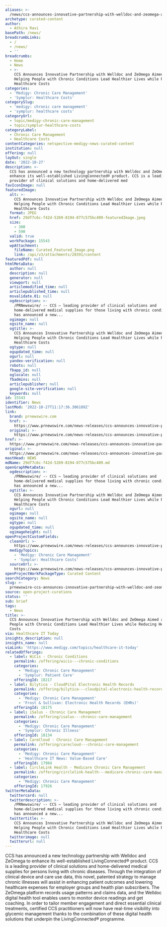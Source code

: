```yaml
---
aliases: >-
  /news/ccs-announces-innovative-partnership-with-welldoc-and-zeomega-aimed-at-helping-people-with-chronic-conditions-lead-healthier-lives-while-reducing-heal
archetype: curated-content
author:
  - Athira Ravi
basePath: /news/
breadcrumbLinks:
  - /
  - /news/
  - ''
breadcrumbs:
  - Home
  - News
  - >-
    CCS Announces Innovative Partnership with Welldoc and ZeOmega Aimed at
    Helping People with Chronic Conditions Lead Healthier Lives while Reducing
    Healthcare Costs
categories:
  - 'Medigy: Chronic Care Management'
  - 'Symplur: Healthcare Costs'
categorySlug:
  - 'medigy: chronic care management'
  - 'symplur: healthcare costs'
categoryUrl:
  - topic/medigy-chronic-care-management
  - topic/symplur-healthcare-costs
categoryLabel:
  - Chronic Care Management
  - Healthcare Costs
contentCategories: netspective-medigy-news-curated-content
institution: null
offering: null
layOut: single
date: '2022-10-27'
description: >-
  CCS has announced a new technology partnership with Welldoc and ZeOmega to
  enhance its well-established LivingConnected® product. CCS is a leading
  provider of clinical solutions and home-delivered med
favIconImage: null
featuredImage:
  alt: >-
    CCS Announces Innovative Partnership with Welldoc and ZeOmega Aimed at
    Helping People with Chronic Conditions Lead Healthier Lives while Reducing
    Healthcare Costs
  format: JPEG
  href: 29df7c6c-f42d-5269-8194-077c575bc409-featuredImage.jpeg
  size:
    - 300
    - 590
  valid: true
  workPackage: 15543
  wpAttachment:
    fileName: Curated_Featured_Image.png
    link: /api/v3/attachments/28391/content
featuredPdf: null
htmlMetaData:
  author: null
  description: null
  generator: null
  viewport: null
  articlemodified_time: null
  articlepublished_time: null
  msvalidate.01: null
  ogdescription: >-
    /PRNewswire/ -- CCS — leading provider of clinical solutions and
    home-delivered medical supplies for those living with chronic conditions —
    has announced a new...
  ogimage: null
  ogsite_name: null
  ogtitle: >-
    CCS Announces Innovative Partnership with Welldoc and ZeOmega Aimed at
    Helping People with Chronic Conditions Lead Healthier Lives while Reducing
    Healthcare Costs
  ogtype: null
  ogupdated_time: null
  ogurl: null
  yandex-verification: null
  robots: null
  fbapp_id: null
  oglocale: null
  fbadmins: null
  articlepublisher: null
  google-site-verification: null
  keywords: null
id: 15543
identifier: News
lastMod: '2022-10-27T11:17:36.306189Z'
link:
  brand: prnewswire.com
  href: >-
    https://www.prnewswire.com/news-releases/ccs-announces-innovative-partnership-with-welldoc-and-zeomega-aimed-at-helping-people-with-chronic-conditions-lead-healthier-lives-while-reducing-healthcare-costs-301648039.html
  original: >-
    https://www.prnewswire.com/news-releases/ccs-announces-innovative-partnership-with-welldoc-and-zeomega-aimed-at-helping-people-with-chronic-conditions-lead-healthier-lives-while-reducing-healthcare-costs-301648039.html
href: >-
  https://www.prnewswire.com/news-releases/ccs-announces-innovative-partnership-with-welldoc-and-zeomega-aimed-at-helping-people-with-chronic-conditions-lead-healthier-lives-while-reducing-healthcare-costs-301648039.html
original: >-
  https://www.prnewswire.com/news-releases/ccs-announces-innovative-partnership-with-welldoc-and-zeomega-aimed-at-helping-people-with-chronic-conditions-lead-healthier-lives-while-reducing-healthcare-costs-301648039.html
mastHead: NEWS
mdName: 29df7c6c-f42d-5269-8194-077c575bc409.md
openGraphMetaData:
  ogdescription: >-
    /PRNewswire/ -- CCS — leading provider of clinical solutions and
    home-delivered medical supplies for those living with chronic conditions —
    has announced a new...
  ogtitle: >-
    CCS Announces Innovative Partnership with Welldoc and ZeOmega Aimed at
    Helping People with Chronic Conditions Lead Healthier Lives while Reducing
    Healthcare Costs
  ogurl: null
  ogimage: null
  ogsite_name: null
  ogtype: null
  ogupdated_time: null
  ogimageheight: null
openProjectCustomFields:
  cleanUrl: >-
    https://www.prnewswire.com/news-releases/ccs-announces-innovative-partnership-with-welldoc-and-zeomega-aimed-at-helping-people-with-chronic-conditions-lead-healthier-lives-while-reducing-healthcare-costs-301648039.html
  medigyTopics:
    - 'Medigy: Chronic Care Management'
    - 'Symplur: Healthcare Costs'
  sourceUrl: >-
    https://www.prnewswire.com/news-releases/ccs-announces-innovative-partnership-with-welldoc-and-zeomega-aimed-at-helping-people-with-chronic-conditions-lead-healthier-lives-while-reducing-healthcare-costs-301648039.html
openProjectWorkPackageType: Curated Content
searchCategory: News
slug: >-
  prnewswire-ccs-announces-innovative-partnership-with-welldoc-and-zeomega-aimed-at-helping-people-with-chronic-conditions-lead-healthier-lives-while-reducing-heal
source: open-project-curations
status: ''
sub: brief
tags:
  - News
title: >-
  CCS Announces Innovative Partnership with Welldoc and ZeOmega Aimed at Helping
  People with Chronic Conditions Lead Healthier Lives while Reducing Healthcare
  Costs
via: Healthcare IT Today
insights_description: null
insights_name: null
viaLink: 'https://www.medigy.com/topics/healthcare-it-today'
relatedOfferings:
  - label: WiCis - Chronic Conditions
    permalink: /offering/wicis---chronic-conditions
    categories:
      - 'Medigy: Chronic Care Management'
      - 'Symplur: Patient Care'
    offeringId: 18217
  - label: Bilytica - CloudPital Electronic Health Records
    permalink: /offering/bilytica---cloudpital-electronic-health-records
    categories:
      - 'Medigy: Chronic Care Management'
      - 'Frost & Sullivan: Electronic Health Records (EHRs)'
    offeringId: 18175
  - label: iSalus - Chronic Care Management
    permalink: /offering/isalus---chronic-care-management
    categories:
      - 'Medigy: Chronic Care Management'
      - 'Symplur: Chronic Illness'
    offeringId: 18134
  - label: CareCloud - Chronic Care Management
    permalink: /offering/carecloud---chronic-care-management
    categories:
      - 'Medigy: Chronic Care Management'
      - 'Healthcare IT News: Value-Based Care'
    offeringId: 17984
  - label: CircleLink Health - Medicare Chronic Care Management
    permalink: /offering/circlelink-health---medicare-chronic-care-management
    categories:
      - 'Medigy: Chronic Care Management'
    offeringId: 17926
twitterMetaData:
  twittercard: null
  twitterdescription: >-
    /PRNewswire/ -- CCS — leading provider of clinical solutions and
    home-delivered medical supplies for those living with chronic conditions —
    has announced a new...
  twittertitle: >-
    CCS Announces Innovative Partnership with Welldoc and ZeOmega Aimed at
    Helping People with Chronic Conditions Lead Healthier Lives while Reducing
    Healthcare Costs
  twitterimage: null
  twitterurl: null
---
```

<p>CCS has announced a new technology partnership with Welldoc and ZeOmega to enhance its well-established LivingConnected® product. CCS is a leading provider of clinical solutions and home-delivered medical supplies for persons living with chronic diseases. Through the integration of clinical device and care use data, this novel, patented strategy to manage chronic illnesses will assist in enhancing patient outcomes and lowering healthcare expenses for employer groups and health plan subscribers. The ZeOmega platform records usage patterns and claims data, and the Welldoc digital health tool enables users to monitor device readings and get coaching. In order to tailor member engagement and direct essential clinical treatments, certified CCS practitioners will now have real-time visibility into glycemic management thanks to the combination of these digital health solutions that underpin the LivingConnected® programme.&nbsp;</p>